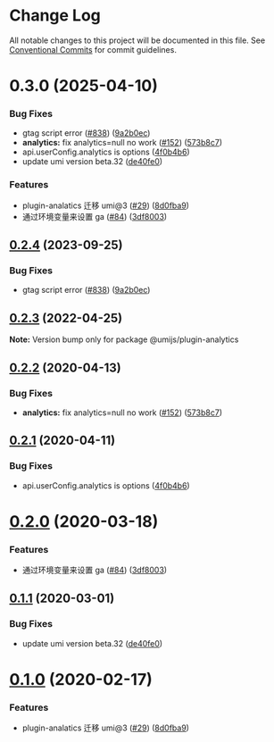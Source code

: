 # Change Log

All notable changes to this project will be documented in this file. See [Conventional Commits](https://conventionalcommits.org) for commit guidelines.

# 0.3.0 (2025-04-10)

### Bug Fixes

- gtag script error ([#838](https://github.com/umijs/plugins/issues/838)) ([9a2b0ec](https://github.com/umijs/plugins/commit/9a2b0ece85b4fe4ba21d24002ead40fc0026c2ae))
- **analytics:** fix analytics=null no work ([#152](https://github.com/umijs/plugins/issues/152)) ([573b8c7](https://github.com/umijs/plugins/commit/573b8c78f3bbfd66d7734d11fccdf9659d5a1927))
- api.userConfig.analytics is options ([4f0b4b6](https://github.com/umijs/plugins/commit/4f0b4b6362c9d5a624eda7bd68f23f3f0e0c445f))
- update umi version beta.32 ([de40fe0](https://github.com/umijs/plugins/commit/de40fe0a7bfffe5fe4333b37bb7d0a049087165f))

### Features

- plugin-analatics 迁移 umi@3 ([#29](https://github.com/umijs/plugins/issues/29)) ([8d0fba9](https://github.com/umijs/plugins/commit/8d0fba98f35214dcacb43ac50ae3aa42046964f5))
- 通过环境变量来设置 ga ([#84](https://github.com/umijs/plugins/issues/84)) ([3df8003](https://github.com/umijs/plugins/commit/3df80031a6b5e69155b36d6132b0e9d17361a16c))

## [0.2.4](https://github.com/umijs/plugins/compare/@umijs/plugin-analytics@0.2.3...@umijs/plugin-analytics@0.2.4) (2023-09-25)

### Bug Fixes

- gtag script error ([#838](https://github.com/umijs/plugins/issues/838)) ([9a2b0ec](https://github.com/umijs/plugins/commit/9a2b0ece85b4fe4ba21d24002ead40fc0026c2ae))

## [0.2.3](https://github.com/umijs/plugins/compare/@umijs/plugin-analytics@0.2.2...@umijs/plugin-analytics@0.2.3) (2022-04-25)

**Note:** Version bump only for package @umijs/plugin-analytics

## [0.2.2](https://github.com/umijs/plugins/compare/@umijs/plugin-analytics@0.2.1...@umijs/plugin-analytics@0.2.2) (2020-04-13)

### Bug Fixes

- **analytics:** fix analytics=null no work ([#152](https://github.com/umijs/plugins/issues/152)) ([573b8c7](https://github.com/umijs/plugins/commit/573b8c78f3bbfd66d7734d11fccdf9659d5a1927))

## [0.2.1](https://github.com/umijs/plugins/compare/@umijs/plugin-analytics@0.2.0...@umijs/plugin-analytics@0.2.1) (2020-04-11)

### Bug Fixes

- api.userConfig.analytics is options ([4f0b4b6](https://github.com/umijs/plugins/commit/4f0b4b6362c9d5a624eda7bd68f23f3f0e0c445f))

# [0.2.0](https://github.com/umijs/plugins/compare/@umijs/plugin-analytics@0.1.1...@umijs/plugin-analytics@0.2.0) (2020-03-18)

### Features

- 通过环境变量来设置 ga ([#84](https://github.com/umijs/plugins/issues/84)) ([3df8003](https://github.com/umijs/plugins/commit/3df80031a6b5e69155b36d6132b0e9d17361a16c))

## [0.1.1](https://github.com/umijs/plugins/compare/@umijs/plugin-analytics@0.1.0...@umijs/plugin-analytics@0.1.1) (2020-03-01)

### Bug Fixes

- update umi version beta.32 ([de40fe0](https://github.com/umijs/plugins/commit/de40fe0a7bfffe5fe4333b37bb7d0a049087165f))

# [0.1.0](https://github.com/umijs/plugins/compare/@umijs/plugin-analytics@1.0.1...@umijs/plugin-analytics@0.1.0) (2020-02-17)

### Features

- plugin-analatics 迁移 umi@3 ([#29](https://github.com/umijs/plugins/issues/29)) ([8d0fba9](https://github.com/umijs/plugins/commit/8d0fba98f35214dcacb43ac50ae3aa42046964f5))
